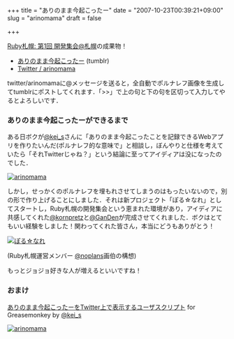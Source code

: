 +++
title = "ありのまま今起こったー"
date = "2007-10-23T00:39:21+09:00"
slug = "arinomama"
draft = false

+++

<p><a href="http://ruby-sapporo.org/news/2007/10/16/hackathon-1/" target="_blank">Ruby札幌: 第1回 開発集会@札幌</a>の成果物！</p>
<ul>
<li><a href="http://arinomama.tumblr.com/">ありのまま今起こったー</a> (tumblr)</li>
<li><a href="http://twitter.com/arinomama">Twitter / arinomama</a></li>
</ul>
<p>twitter/arinomamaに@メッセージを送ると，全自動でポルナレフ画像を生成してtumblrにポストしてくれます．「>>」で上の句と下の句を区切って入力してやるとよろしいです．</p>
<h3>ありのまま今起こったーができるまで</h3>
<p>ある日ボクが<a href="http://twitter.com/kei_s" >@kei_s</a>さんに「ありのまま今起こったことを記録できるWebアプリを作りたいんだ(ポルナレフ的な意味で」と相談し，ぼんやりと仕様を考えていたら「それTwitterじゃね？」という結論に至ってアイディアは没になったのでした．</p>
<p><a href="http://www.flickr.com/photos/libelabo/169242788/" title="Photo Sharing"><img src="http://farm3.static.flickr.com/2210/1692427886_7d8cbc0699_o.gif" alt="arinomama" /></a></p>
<p>しかし，せっかくのポルナレフを埋もれさせてしまうのはもったいないので，別の形で作り上げることにしました．それは新プロジェクト「ぽる☆なれ」としてスタートし，Ruby札幌の開発集会という恵まれた環境があり，アイディアに共感してくれた<a href="http://twitter.com/kornpretz" >@kornpretz</a>と<a href="http://twitter.com/GanDen" >@GanDen</a>が完成させてくれました．ボクはとてもいい経験をしました！関わってくれた皆さん，本当にどうもありがとう！</p>
<p><a href="http://www.flickr.com/photos/libelabo/169141247/" title="Photo Sharing"><img src="http://farm3.static.flickr.com/2314/1691412479_895426c1d2.jpg" alt="ぽる☆なれ" /></a></p>
<p>(Ruby札幌運営メンバー <a href="http://twitter.com/noplans" >@noplans</a>画伯の構想)</p>
<p>もっとジョジョ好きな人が増えるといいですね！</p>
<h3>おまけ</h3>
<p><a href="http://libelabo.jp/greasemonkey/arinomamatumblrcompostex.user.js"> ありのまま今起こったーをTwitter上で表示するユーザスクリプト</a> for Greasemonkey by <a href="http://twitter.com/kei_s" >@kei_s</a></p>
<p><a href="http://www.flickr.com/photos/libelabo/169208575/" title="Photo Sharing"><img src="http://farm3.static.flickr.com/2357/1692085754_f4e3d5600a.jpg" alt="arinomama" /></a></p>
